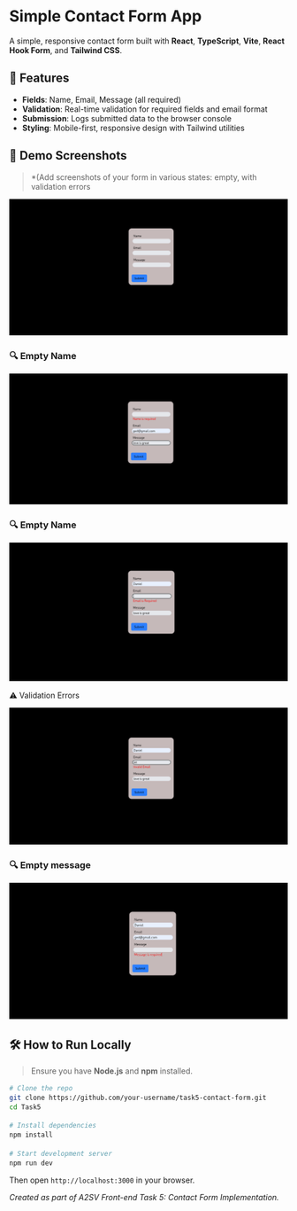 # Simple Contact Form App

A simple, responsive contact form built with **React**, **TypeScript**, **Vite**, **React Hook Form**, and **Tailwind CSS**.

## 🚀 Features

* **Fields**: Name, Email, Message (all required)
* **Validation**: Real-time validation for required fields and email format
* **Submission**: Logs submitted data to the browser console
* **Styling**: Mobile-first, responsive design with Tailwind utilities

## 📸 Demo Screenshots

> *(Add screenshots of your form in various states: empty, with validation errors

![Start ](src/screenshots/form-contact.png)

### 🔍 Empty Name

![Empty name](src/screenshots/empty-name.png)

### 🔍 Empty Name

![Empty email](src/screenshots/empty-email.png)

⚠️ Validation Errors

![invalid email](src/screenshots/invalid-email.png)

### 🔍 Empty message
![Empty message](src/screenshots/empty-message.png)


## 🛠️ How to Run Locally

> Ensure you have **Node.js** and **npm** installed.

```bash
# Clone the repo
git clone https://github.com/your-username/task5-contact-form.git
cd Task5

# Install dependencies
npm install

# Start development server
npm run dev
```

Then open `http://localhost:3000` in your browser.



*Created as part of A2SV Front-end Task 5: Contact Form Implementation.*
